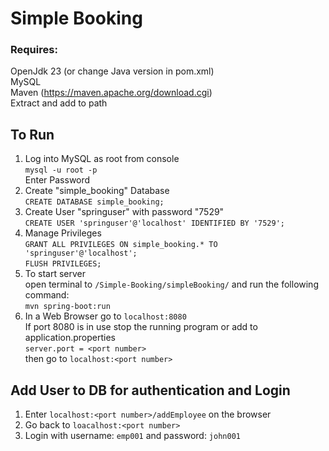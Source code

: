 # Simple Booking

### Requires:
OpenJdk 23 (or change Java version in pom.xml)  
MySQL   
Maven (https://maven.apache.org/download.cgi)  
  Extract and add to path
  
## To Run
1. Log into MySQL as root from console  
  `mysql -u root -p`  
   Enter Password
2. Create "simple_booking" Database  
  `CREATE DATABASE simple_booking;`  
4. Create User "springuser" with password "7529"  
  `CREATE USER 'springuser'@'localhost' IDENTIFIED BY '7529';`
5. Manage Privileges  
  `GRANT ALL PRIVILEGES ON simple_booking.* TO 'springuser'@'localhost';`  
  `FLUSH PRIVILEGES;`
6. To start server  
  open terminal to `/Simple-Booking/simpleBooking/` and run the following command:  
  `mvn spring-boot:run`
7. In a Web Browser go to `localhost:8080`  
If port 8080 is in use stop the running program or add to application.properties  
`server.port = <port number>`   
then go to  `localhost:<port number>`


## Add User to DB for authentication and Login
1. Enter `localhost:<port number>/addEmployee` on the browser  
2. Go back to `loacalhost:<port number>`  
3. Login with username: `emp001` and password: `john001`

